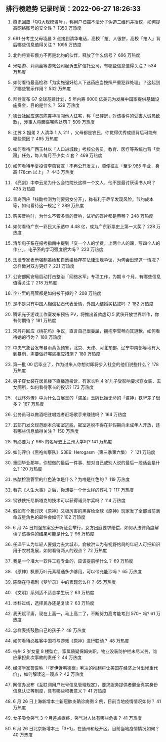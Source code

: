 
## 排行榜趋势 记录时间：2022-06-27 18:26:33
  
  1. 腾讯回应「QQ大规模盗号」，称用户扫描不法分子伪造二维码并授权，如何提高网络账号的安全性？ 1350 万热度
    
  2. 691 分考生父母凌晨 3 点接到清华电话，高校「抢」人很拼，高校「抢人」背后哪些信息值得关注？ 1095 万热度
    
  3. 北约将宣布俄方不再是北约的伙伴，释放了什么信号？ 696 万热度
    
  4. 米哈游、莉莉丝等游戏公司起诉五矿信托公司，有哪些信息值得关注？ 534 万热度
    
  5. 如何看待最高检称「为实施强奸给人下迷药应当按照严重犯罪处理」？这起到了哪些警示作用？ 532 万热度
    
  6. 拜登宣布 G7 全球基建计划，5 年内筹 6000 亿美元为发展中国家提供基础设施资金，目的是什么？ 529 万热度
    
  7. 德云社回应演员陈霄华擅闯他人住宅，称「已辞退，对该事件的受害人诚恳致歉」，涉事人将面临哪些处罚？ 509 万热度
    
  8. 江苏 3 姐弟 2 人清华 1 人 211 ，父母都是农民，你觉得优秀成绩背后可能有哪些原因？ 495 万热度
    
  9. 如何看待广西玉林以「人口进城数」考核公务员，教育、医疗等系统也背「卖房」任务，每人每月至少卖 4 套？ 469 万热度
    
  10. 如何看待半夏投资李蓓官宣「不再公开发文」，顺便征友「至少 985 毕业，身高 178cm 以上」？ 443 万热度
    
  11. 《亮剑》中李云龙为什么会怕院长这样一个文人，他不是最讨厌读书人吗？ 435 万热度
    
  12. 青岛回应「核酸检测为何要男女分开」，称有利于尽早发现风险，节约成本等，如何看待这一规定？ 289 万热度
    
  13. 购买音响时，为什么不管多贵的音响，试听的碟片都是蔡琴？ 248 万热度
    
  14. 如何看待广东一彩民大乐透中 4.48 亿，成为广东彩票史上第一大奖？ 228 万热度
    
  15. 清华电子系在报考指南中提到「交一个人的学费，上两个人的课，写四个人的作业」，电子系的学习强度很大吗？ 223 万热度
    
  16. 法律专家表示强制婚检和自愿婚检存在法律法规争议，为何会出现这一情况？怎样做对双方更好？ 221 万热度
    
  17. 公安部网安局启动打击整治「网络水军」专项工作，为期 6 个月，有哪些信息值得关注？ 218 万热度
    
  18. 企业里的高管都是如何被干掉的？ 208 万热度
    
  19. 是不是只有中国人相信钻石代表爱情，外国人结婚买钻戒吗 ？ 182 万热度
    
  20. 腾讯光子游戏工作室发布预告 PV，将推出首款虚幻 5 武侠开放世界新作，你有何期待？ 181 万热度
    
  21. 宋丹丹回应《桃花坞》争议，直言自己很委屈，拥抱李雪琴向其道歉，如何看待她的行为？ 180 万热度
    
  22. 中央气象台发布暴雨黄色预警，北京、天津、河北东部、辽宁中南部等地有大到暴雨，需要做好哪些相应措施？ 180 万热度
    
  23. 第一批 00 后毕业了，作为过来人你想对即将步入社会的他们说些什么？ 178 万热度
    
  24. 男子穿女装在居民楼下直播遭投诉，有家长称 4 岁儿子受影响要求穿女装、去女厕所，如何看待家长的投诉? 173 万热度
    
  25. 《武林外传》中为什么白展堂的「盗圣」玉牌比姬无命的「盗神」铁牌差了很多？ 167 万热度
    
  26. 公务员可以做酒吧驻唱或者赶场歌手来赚钱吗？ 164 万热度
    
  27. 五部门发文规范剧本杀密室逃脱，密室逃脱不得在非假期向未成年人开放，还有哪些信息值得关注？ 150 万热度
    
  28. 有必要为了 985 的名号去上兰州大学吗? 141 万热度
    
  29. 如何评价《黑袍纠察队》S3E6: Herogasm（第三季第六集）？ 121 万热度
    
  30. 重回毕业那年，你想做的最后一件事、想对自己或别人说的最后一段话会是什么? 120 万热度
    
  31. 核酸检测管里的红色液体是什么？为啥是红色的？ 119 万热度
    
  32. 看完《人生大事》之后，你想要一个什么样的葬礼？ 117 万热度
    
  33. 钢铁侠托尼斯塔克的技术可以获得诺贝尔奖吗？ 114 万热度
    
  34. 假如有个极讨厌《原神》又极厉害的黑客给全球《原神》玩家发了全部当前满命五星角色的邮件会如何? 102 万热度
    
  35. 6 月 24 日刘强东案公开听证会举行，女方出庭要求赔偿，如何从法律角度解读？该事件的结果可能是什么？ 96 万热度
    
  36. 任泽平认为年轻人要努力去大城市，俞敏洪认为有视野格局的年轻人可把知识用于农村发展，如何看待两人的观点？ 72 万热度
    
  37. 我是一个准大一软件工程专业的，应该提前学什么？ 69 万热度
    
  38. 《原神》枫原万叶元素精通多少够用，可以带充能沙吗？ 65 万热度
    
  39. 陈晓在电视剧《梦华录》中的表现怎么样？ 65 万热度
    
  40. 《文明》系列适不适合学生玩？ 63 万热度
    
  41. 本科过线，选择民办还是复读？ 63 万热度
    
  42. 我天赋平庸，现在上高一，马上高二了，不断努力高考能考到 570+ 吗? 61 万热度
    
  43. 怎样表扬鼓励自己的孩子？ 48 万热度
    
  44. 如何看待必胜客中国将与游戏《原神》进行联动？ 48 万热度
    
  45. 杭州 2 岁女童 8 楼坠亡，家属质疑保姆失职，物业没装防护栏未尽义务，谁应承担此次事故的责任？ 44 万热度
    
  46. 经济学家警告称「『罗伊诉韦德案』判决的推翻将让美国在经济上付出惨重代价」，如何解读这一观点？ 42 万热度
    
  47. 网信办发布《互联网用户账号信息管理规定》，要求服务提供者健全真实身份信息认证等制度，具有哪些积极意义？ 41 万热度
    
  48. 6 月 26 日上海新增本土新冠肺炎确诊病例 2 例，目前当地疫情情况如何？ 41 万热度
    
  49. 女子吸食笑气 3 个月差点瘫痪，笑气对人体有哪些危害？ 41 万热度
    
  50. 6 月 26 日北京新增本土「3+1」，在通州和经开区，目前当地疫情情况如何？ 40 万热度
    